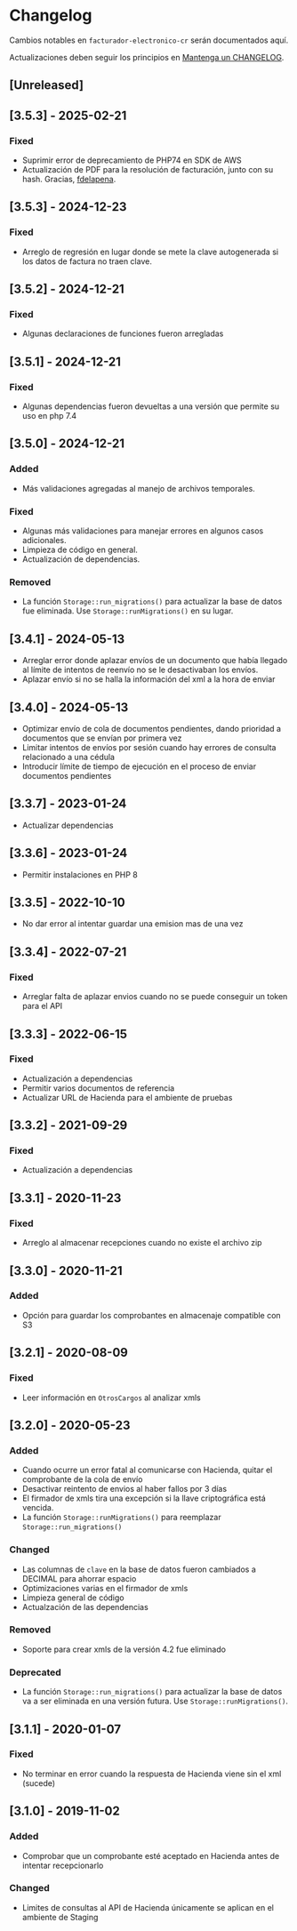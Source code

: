 # Changelog

Cambios notables en `facturador-electronico-cr` serán documentados aquí.

Actualizaciones deben seguir los principios en [Mantenga un CHANGELOG](https://keepachangelog.com/es-ES/1.0.0/).

## [Unreleased]

## [3.5.3] - 2025-02-21

### Fixed

- Suprimir error de deprecamiento de PHP74 en SDK de AWS
- Actualización de PDF para la resolución de facturación, junto con su hash. Gracias, [fdelapena](https://github.com/fdelapena).

## [3.5.3] - 2024-12-23

### Fixed

- Arreglo de regresión en lugar donde se mete la clave autogenerada si los datos de factura no traen clave.

## [3.5.2] - 2024-12-21

### Fixed

- Algunas declaraciones de funciones fueron arregladas

## [3.5.1] - 2024-12-21

### Fixed

- Algunas dependencias fueron devueltas a una versión que permite su uso en php 7.4

## [3.5.0] - 2024-12-21

### Added

- Más validaciones agregadas al manejo de archivos temporales.

### Fixed

- Algunas más validaciones para manejar errores en algunos casos adicionales.
- Limpieza de código en general.
- Actualización de dependencias.

### Removed

- La función `Storage::run_migrations()` para actualizar la base de datos
fue eliminada. Use `Storage::runMigrations()` en su lugar.

## [3.4.1] - 2024-05-13

- Arreglar error donde aplazar envíos de un documento que había llegado al límite
de intentos de reenvío no se le desactivaban los envíos.
- Aplazar envío si no se halla la información del xml a la hora de enviar

## [3.4.0] - 2024-05-13

- Optimizar envío de cola de documentos pendientes, dando prioridad a documentos que se envían por primera vez
- Limitar intentos de envíos por sesión cuando hay errores de consulta relacionado a una cédula
- Introducir límite de tiempo de ejecución en el proceso de enviar documentos pendientes

## [3.3.7] - 2023-01-24

- Actualizar dependencias

## [3.3.6] - 2023-01-24

- Permitir instalaciones en PHP 8

## [3.3.5] - 2022-10-10

- No dar error al intentar guardar una emision mas de una vez

## [3.3.4] - 2022-07-21

### Fixed

- Arreglar falta de aplazar envios cuando no se puede conseguir un token para el API

## [3.3.3] - 2022-06-15

### Fixed

- Actualización a dependencias
- Permitir varios documentos de referencia
- Actualizar URL de Hacienda para el ambiente de pruebas

## [3.3.2] - 2021-09-29

### Fixed

- Actualización a dependencias

## [3.3.1] - 2020-11-23

### Fixed

- Arreglo al almacenar recepciones cuando no existe el archivo zip

## [3.3.0] - 2020-11-21

### Added

- Opción para guardar los comprobantes en almacenaje compatible con S3

## [3.2.1] - 2020-08-09

### Fixed

- Leer información en `OtrosCargos` al analizar xmls

## [3.2.0] - 2020-05-23

### Added

- Cuando ocurre un error fatal al comunicarse con Hacienda, quitar el
comprobante de la cola de envío
- Desactivar reintento de envios al haber fallos por 3 días
- El firmador de xmls tira una excepción si la llave criptográfica está vencida.
- La función `Storage::runMigrations()` para reemplazar `Storage::run_migrations()`

### Changed

- Las columnas de `clave` en la base de datos fueron cambiados a DECIMAL
para ahorrar espacio
- Optimizaciones varias en el firmador de xmls
- Limpieza general de código
- Actualzación de las dependencias

### Removed

- Soporte para crear xmls de la versión 4.2 fue eliminado

### Deprecated

- La función `Storage::run_migrations()` para actualizar la base de datos
va a ser eliminada en una versión futura. Use `Storage::runMigrations()`.

## [3.1.1] - 2020-01-07

### Fixed

- No terminar en error cuando la respuesta de Hacienda viene sin el xml (sucede)

## [3.1.0] - 2019-11-02

### Added

- Comprobar que un comprobante esté aceptado en Hacienda antes de intentar recepcionarlo

### Changed

- Limites de consultas al API de Hacienda
únicamente se aplican en el ambiente de Staging
